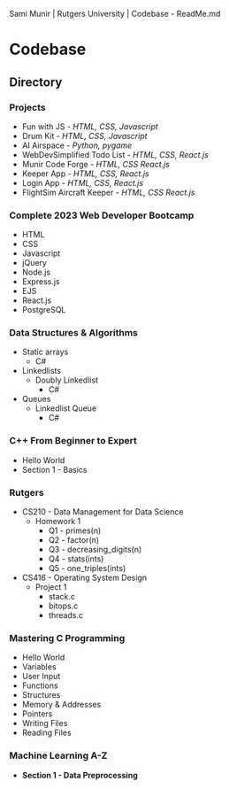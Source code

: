 Sami Munir | Rutgers University | Codebase - ReadMe.md
# Codebase
## Directory
### Projects
* Fun with JS - *HTML, CSS, Javascript*
* Drum Kit - *HTML, CSS, Javascript*
* AI Airspace - *Python, pygame*
* WebDevSimplified Todo List - *HTML, CSS, React.js*
* Munir Code Forge - *HTML, CSS React.js*
* Keeper App - *HTML, CSS, React.js*
* Login App - *HTML, CSS, React.js*
* FlightSim Aircraft Keeper - *HTML, CSS React.js*
### Complete 2023 Web Developer Bootcamp
* HTML
* CSS
* Javascript
* jQuery
* Node.js
* Express.js
* EJS
* React.js
* PostgreSQL
### Data Structures & Algorithms
* Static arrays
    * C#
* Linkedlists
    * Doubly Linkedlist
        * C#
* Queues
    * Linkedlist Queue
        * C#
### C++ From Beginner to Expert
* Hello World
* Section 1 - Basics
### Rutgers
* CS210 - Data Management for Data Science
    * Homework 1
        * Q1 - primes(n)
        * Q2 - factor(n)
        * Q3 - decreasing_digits(n)
        * Q4 - stats(ints)
        * Q5 - one_triples(ints)
* CS416 - Operating System Design
    * Project 1
        * stack.c
        * bitops.c
        * threads.c
### Mastering C Programming
* Hello World
* Variables
* User Input
* Functions
* Structures
* Memory & Addresses
* Pointers
* Writing Files
* Reading Files
### Machine Learning A-Z
* __Section 1 - Data Preprocessing__